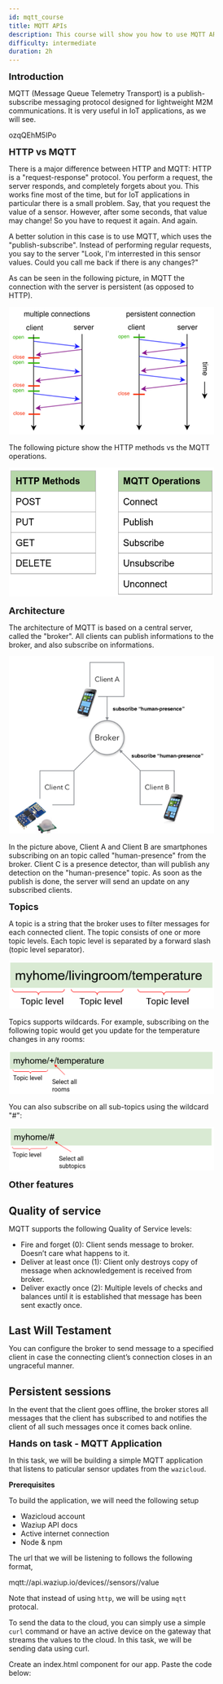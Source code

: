 ```yaml
---
id: mqtt_course
title: MQTT APIs
description: This course will show you how to use MQTT APIs.
difficulty: intermediate
duration: 2h
---
```


# Introduction

MQTT (Message Queue Telemetry Transport) is a publish-subscribe messaging protocol designed for lightweight M2M communications.
It is very useful in IoT applications, as we will see.

<youtube>ozqQEhM5IPo</youtube>

HTTP vs MQTT
============

There is a major difference between HTTP and MQTT: HTTP is a "request-response" protocol.
You perform a request, the server responds, and completely forgets about you.
This works fine most of the time, but for IoT applications in particular there is a small problem.
Say, that you request the value of a sensor.
However, after some seconds, that value may change! So you have to request it again. And again.

A better solution in this case is to use MQTT, which uses the "publish-subscribe".
Instead of performing regular requests, you say to the server "Look, I'm interrested in this sensor values. Could you call me back if there is any changes?"

As can be seen in the following picture, in MQTT the connection with the server is persistent (as opposed to HTTP).

![HTTPvsMQTTdiag](img/HTTPvsMQTTdiag.png)

The following picture show the HTTP methods vs the MQTT operations.

![HTTPvsMQTT](img/HTTPvsMQTT.png)

Architecture
============

The architecture of MQTT is based on a central server, called the "broker".
All clients can publish informations to the broker, and also subscribe on informations.

![archi](img/archi.png)

In the picture above, Client A and Client B are smartphones subscribing on an topic called "human-presence" from the broker.
Client C is a presence detector, than will publish any detection on the "human-presence" topic. 
As soon as the publish is done, the server will send an update on any subscribed clients.

Topics
======

A topic is a string that the broker uses to filter messages for each connected client.
The topic consists of one or more topic levels. Each topic level is separated by a forward slash (topic level separator).

![topic](img/topic.png)

Topics supports wildcards. 
For example, subscribing on the following topic would get you update for the temperature changes in any rooms:

![topicwild](img/topicwild.png)

You can also subscribe on all sub-topics using the wildcard "#":

![topicwild2](img/topicwild2.png)


Other features
==============

Quality of service
------------------

MQTT supports the following Quality of Service levels:
- Fire and forget (0): Client sends message to broker. Doesn’t care what happens to it.
- Deliver at least once (1): Client only destroys copy of message when acknowledgement is received from broker.
- Deliver exactly once (2): Multiple levels of checks and balances until it is established that message has been sent exactly once.

Last Will Testament
-------------------

You can configure the broker to send message to a specified client in case the connecting client’s connection closes in an ungraceful manner.


Persistent sessions
-------------------

In the event that the client goes offline, the broker stores all messages that the client has subscribed to and notifies the client of all such messages once it comes back online.

# Hands on task - MQTT Application

In this task, we will be building a simple MQTT application that listens to paticular sensor updates from the `wazicloud`.

**Prerequisites**

To build the application, we will need the following setup

- Wazicloud account
- Waziup API docs
- Active internet connection
- Node & npm

The url that we will be listening to follows the following format,

mqtt://api.waziup.io/devices/<device-id>/sensors/<sensor-id>/value

Note that instead of using `http`, we will be using `mqtt` protocal.

To send the data to the cloud, you can simply use a simple `curl` command or have an active device on the gateway that streams the values to the cloud. In this task, we will be sending data using curl.

Create an index.html component for our app. Paste the code below:

<!DOCTYPE html>
<html lang="en">
<head>
    <meta charset="UTF-8">
    <meta name="viewport" content="width=device-width, initial-scale=1.0">
    <script src="main.js"></script>
    <title>MQTT-Waziup</title>
    <style>
        * {
            box-sizing: border-box;
            margin: 0;
        }

        body {
            font-family: sans-serif;
            display: flex;
            align-items: center;
            justify-content: center;
            box-sizing: border-box;
            height: 100dvh  ;
        }
        .sensor-card {
            padding: 0.5rem;
            box-shadow: 0 0 12px 0 gray;
            width: 22rem;
            border-radius: 8px;
            aspect-ratio: 2;
            display: flex;
            flex-direction: column;
            align-items: center;
            justify-content: center;
            gap: 1.5rem;
        }
        
        h1 {
            margin: 0;
            font-size: large;
        }
        
    </style>
</head>
<body>
    <div class="sensor-card">
        <h1 id="sensor-id">Sensor</h1>
        <article>
            Received Value: <span id="val">---</span>
        </article>
    </div>
</body>
</html>

_NB_ Use the compile js code in the script tag, you can use browserify to compile the js to work on browser

```
npm install browserify
```

```
browserify main.js -o main.js
```

In the html elements we simply declare where the sensor values will be displayed.

**Subscribing to mqtt**

Install this mqtt library to facilitate the connection and subscription to the cloud.

```
npm install mqtt
```

Use this js code to listen to incoming data. Use script tag to import the code below to the html component.

```js
// Import the MQTT library
const mqtt = require("mqtt");

// Connect to mqtt client
const mqttClient = mqtt.connect("mqtt://api.waziup.io");

// Obtain the device and sensor ID from the wazicloud. Ensure you have devices set up already
const deviceId = 'ESPDEVICE';
const sensorId = 'TC';

// Declare a topic (endpoint) where we want to listen update from
const topic = `devices/${deviceId}/sensors/${sensorId}/value`;
// When we are connected to the client, subscribe to the defined topic
mqttClient.on("connect", ()=>{
    mqttClient.subscribe(topic, (error)=>{
        if (error) {
            console.log("Failed to connect MQTT");
        } else {
            console.log(`Connected to MQTT \nTopic: ${topic}`);
        }
    })
})

// Update the UI when we receive data
mqttClient.on("message", (receivedTopic, message)=>{
    console.log("Received...")
    console.log("Topic: ", receivedTopic);
    console.log(message);
    document.getElementById("val").innerHTML = message.value
})
```

Before receiving any value, the UI could look like this without any populated value,

![mqtt-empty](./img/mqtt1.png)

Issue the curl command below to push a sensor to the wazicloud.

```
curl -X POST "https://api.waziup.io/api/v2/devices/ESPDEVICE/sensors/TC/value" -H "accept: application/json;charset=utf-8" -H "Content-Type: application/json;charset=utf-8" -d "{ \"value\": 25}"

```

_NB_: Use the correct device id and sensor id.

The UI should be automatically populated with the value you sent
![mqtt2](./img/mqtt2.png)

# Exercise

1. Develop a simple application that listens to real time values from all the sensors and actuators connected to a particular device
    
    Hint: Use the topic `#` to subscribe to all instances happening in a particular device
    e.g `devices/#`